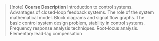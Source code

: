 > [!note] **Course Description**
> Introduction to control systems. Advantages of closed-loop feedback systems. The role of the system mathematical model. Block diagrams and signal flow graphs. The basic control system design problem, stability in control systems. Frequency response analysis techniques. Root-locus analysis. Elementary lead-lag compensation